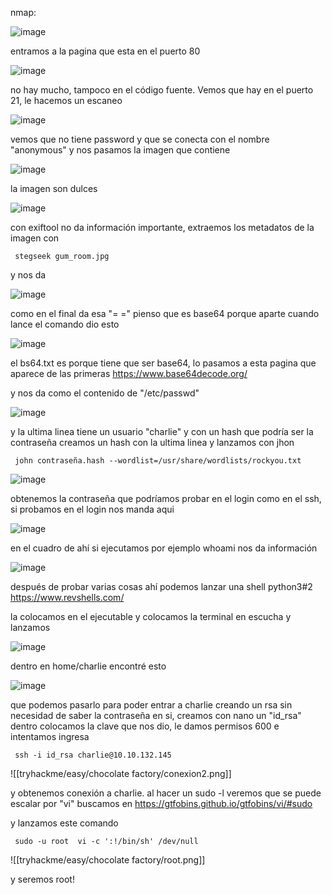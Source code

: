 nmap: 

![image](https://github.com/user-attachments/assets/d16c07ba-9aa8-4742-a50e-a4dd478c52d6)

entramos a la pagina que esta en el puerto 80

![image](https://github.com/user-attachments/assets/77a96fe0-4bdb-43e9-9dbd-1ecef4c9b00e)

no hay mucho, tampoco en el código fuente. Vemos que hay en el puerto 21, le hacemos un escaneo

![image](https://github.com/user-attachments/assets/9e51ed5f-543a-4a60-a206-d6737cfcc055)

vemos que no tiene password y que se conecta con el nombre "anonymous" y nos pasamos la imagen que contiene

![image](https://github.com/user-attachments/assets/3a39b7bc-340b-4a44-bbfd-f33d1585fc7b)

la imagen son dulces

![image](https://github.com/user-attachments/assets/3dc20c30-9330-4d50-a4bb-e45d9d9cfb64)

con exiftool no da información importante, extraemos los metadatos de la imagen con

     stegseek gum_room.jpg  

y nos da

![image](https://github.com/user-attachments/assets/abf2e269-2b66-466f-a082-2ea1654fb350)

como en el final da esa "= =" pienso que es base64 porque aparte cuando lance el comando dio esto

![image](https://github.com/user-attachments/assets/38c41722-4332-4bf6-9ea6-41f0fe5e2bd8)

el bs64.txt es porque tiene que ser base64, lo pasamos a esta pagina que aparece de las primeras https://www.base64decode.org/

y nos da como el contenido de "/etc/passwd" 

![image](https://github.com/user-attachments/assets/0a25ab61-fa3f-4ad4-a2b0-9f8cd42b9990)

y la ultima linea tiene un usuario "charlie" y con un hash que podría ser la contraseña 
creamos un hash con la ultima linea y lanzamos con jhon

     john contraseña.hash --wordlist=/usr/share/wordlists/rockyou.txt

![image](https://github.com/user-attachments/assets/4c47256a-51ca-4c2c-93a4-8e5951cfcacd)

obtenemos la contraseña que podríamos probar en el login como en el ssh, si probamos en el login nos manda aqui

![image](https://github.com/user-attachments/assets/b3e0a21c-ca70-4512-96aa-e2dd0916189d)

en el cuadro de ahí si ejecutamos por ejemplo whoami nos da información

![image](https://github.com/user-attachments/assets/1e1eb607-138b-469b-a2f0-feb6f7652bd4)

después de probar varias cosas ahí podemos lanzar una shell python3#2 https://www.revshells.com/

la colocamos en el ejecutable y colocamos la terminal en escucha y lanzamos

![image](https://github.com/user-attachments/assets/f5e20c09-e90e-4dd2-9d31-99a7b5c58b84)

dentro en home/charlie encontré esto 

![image](https://github.com/user-attachments/assets/24526083-812a-4eb0-9474-5c068eb229be)

que podemos pasarlo para poder entrar a charlie creando un rsa sin necesidad de saber la contraseña en si, creamos con nano un "id_rsa" dentro colocamos la clave que nos dio, le damos permisos 600 e intentamos ingresa

     ssh -i id_rsa charlie@10.10.132.145

![[tryhackme/easy/chocolate factory/conexion2.png]]

y obtenemos conexión a charlie.
al hacer un sudo -l veremos que se puede escalar por "vi" buscamos en https://gtfobins.github.io/gtfobins/vi/#sudo

y lanzamos este comando

     sudo -u root  vi -c ':!/bin/sh' /dev/null

![[tryhackme/easy/chocolate factory/root.png]]

y seremos root! 


